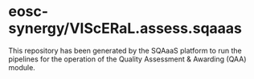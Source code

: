 # eosc-synergy/VIScERaL.assess.sqaaas
This repository has been generated by the SQAaaS platform to run the pipelines
for the operation of the
Quality Assessment & Awarding (QAA)
module.